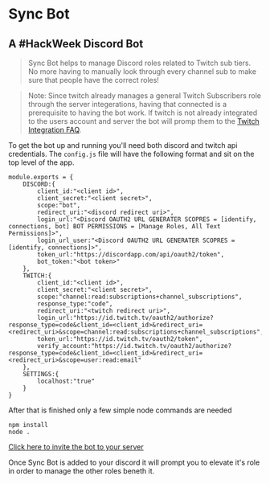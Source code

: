 # Sync Bot
## A #HackWeek Discord Bot

> Sync Bot helps to manage Discord roles related to Twitch sub tiers. No more having to manually look through every channel sub to make sure that people have the correct roles!

> Note: Since twitch already manages a general Twitch Subscribers role through the server integerations, having that connected is a prerequisite to having the bot work. If twitch is not already integrated to the users account and server the bot will promp them to the [Twitch Integration FAQ](https://support.discordapp.com/hc/en-us/articles/212112068-Twitch-Integration-FAQ).  

To get the bot up and running you'll need both discord and twitch api credentials. The `config.js` file will have the following format and sit on the top level of the app.

```
module.exports = {
    DISCORD:{
        client_id:"<client id>",
        client_secret:"<client secret>",
        scope:"bot",
        redirect_uri:"<discord redirect uri>",
        login_url:"<Discord OAUTH2 URL GENERATER SCOPRES = [identify, connections, bot] BOT PERMISSIONS = [Manage Roles, All Text Permissions]>",
        login_url_user:"<Discord OAUTH2 URL GENERATER SCOPRES = [identify, connections]>",
        token_url:"https://discordapp.com/api/oauth2/token",
        bot_token:"<bot token>"
    },
    TWITCH:{
        client_id:"<client id>",
        client_secret:"<client secret>",
        scope:"channel:read:subscriptions+channel_subscriptions",
        response_type:"code",
        redirect_uri:"<twitch redirect uri>",
        login_url:"https://id.twitch.tv/oauth2/authorize?response_type=code&client_id=<client_id>&redirect_uri=<redirect_uri>&scope=channel:read:subscriptions+channel_subscriptions",
        token_url:"https://id.twitch.tv/oauth2/token",
        verify_account:"https://id.twitch.tv/oauth2/authorize?response_type=code&client_id=<client_id>&redirect_uri=<redirect_uri>&scope=user:read:email"
    },
    SETTINGS:{
        localhost:"true"
    }
}
```

After that is finished only a few simple node commands are needed

```
npm install
node .
```
[Click here to invite the bot to your server](http://localhost:8000)

Once Sync Bot is added to your discord it will prompt you to elevate it's role in order to manage the other roles beneth it. 